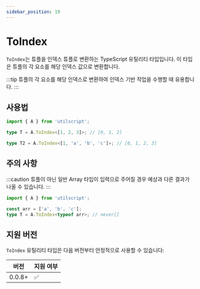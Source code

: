 ```yaml
---
sidebar_position: 19
---
```


# ToIndex

`ToIndex`는 튜플을 인덱스 튜플로 변환하는 TypeScript 유틸리티 타입입니다. 이 타입은 튜플의 각 요소를 해당 인덱스 값으로 변환합니다.

:::tip
튜플의 각 요소를 해당 인덱스로 변환하여 인덱스 기반 작업을 수행할 때 유용합니다.
:::

## 사용법

```ts
import { A } from 'utilscript';

type T = A.ToIndex<[1, 2, 3]>; // [0, 1, 2]

type T2 = A.ToIndex<[1, 'a', 'b', 'c']>; // [0, 1, 2, 3]
```

## 주의 사항

:::caution
튜플이 아닌 일반 Array 타입이 입력으로 주어질 경우 예상과 다른 결과가 나올 수 있습니다.
:::

```ts
import { A } from 'utilscript';

const arr = ['a', 'b', 'c'];
type T = A.ToIndex<typeof arr>; // never[]
```

## 지원 버전

`ToIndex` 유틸리티 타입은 다음 버전부터 안정적으로 사용할 수 있습니다:

| 버전   | 지원 여부 |
| ------ | --------- |
| 0.0.8+ | ✅        |

